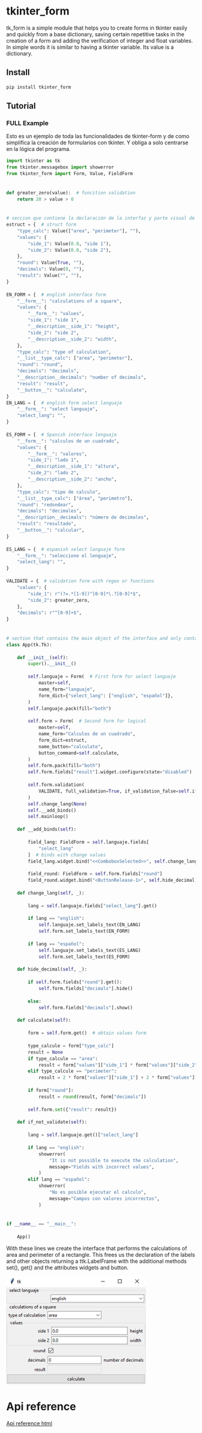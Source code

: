 # tkinter_form

tk_form is a simple module that helps you to create forms in tkinter easily and quickly from a base dictionary, saving certain repetitive tasks in the creation of a form and adding the verification of integer and float variables. In simple words it is similar to having a tkinter variable. Its value is a dictionary.

## Install

```bash
pip install tkinter_form
```

## Tutorial

### FULL Example

Esto es un ejemplo de toda las funcionalidades de tkinter-form y de como simplifica la creación de formularios con tkinter. Y obliga a solo centrarse en la lógica del programa.

```python
import tkinter as tk
from tkinter.messagebox import showerror
from tkinter_form import Form, Value, FieldForm


def greater_zero(value):  # funcition validation
    return 20 > value > 0


# seccion que contiene la declaración de la interfaz y parte visual de la misma
estruct = {  # struct form
    "type_calc": Value(["area", "perimeter"], ""),
    "values": {
        "side_1": Value(0.0, "side 1"),
        "side_2": Value(0.0, "side 2"),
    },
    "round": Value(True, ""),
    "decimals": Value(0, ""),
    "result": Value("", ""),
}

EN_FORM = {  # english interface form
    "__form__": "calculations of a square",
    "values": {
        "__form__": "values",
        "side_1": "side 1",
        "__description__side_1": "height",
        "side_2": "side 2",
        "__description__side_2": "width",
    },
    "type_calc": "type of calculation",
    "__list__type_calc": ["area", "perimeter"],
    "round": "round",
    "decimals": "decimals",
    "__description__decimals": "number of decimals",
    "result": "result",
    "__button__": "calculate",
}
EN_LANG = {  # english form select languaje
    "__form__": "select languaje",
    "select_lang": "",
}

ES_FORM = {  # Spanish interface lenguaje
    "__form__": "calculos de un cuadrado",
    "values": {
        "__form__": "valores",
        "side_1": "lado 1",
        "__description__side_1": "altura",
        "side_2": "lado 2",
        "__description__side_2": "ancho",
    },
    "type_calc": "tipo de calculo",
    "__list__type_calc": ["área", "perimetro"],
    "round": "redondear",
    "decimals": "decimales",
    "__description__decimals": "número de decimales",
    "result": "resultado",
    "__button__": "calcular",
}

ES_LANG = {  # espanish select languaje form
    "__form__": "seleccione el lenguaje",
    "select_lang": "",
}

VALIDATE = {  # validation form with regex or functions
    "values": {
        "side_1": r"(?=.*[1-9])^[0-9]*\.?[0-9]*$",
        "side_2": greater_zero,
    },
    "decimals": r"^[0-9]+$",
}


# section that contains the main object of the interface and only contains operating logic
class App(tk.Tk):

    def __init__(self):
        super().__init__()

        self.languaje = Form(  # First form for select languaje
            master=self,
            name_form="languaje",
            form_dict={"select_lang": ["english", "español"]},
        )
        self.languaje.pack(fill="both")

        self.form = Form(  # Second form for logical
            master=self,
            name_form="Calculos de un cuadrado",
            form_dict=estruct,
            name_button="calculate",
            button_command=self.calculate,
        )
        self.form.pack(fill="both")
        self.form.fields["result"].widget.configure(state="disabled")

        self.form.validation(
            VALIDATE, full_validation=True, if_validation_false=self.if_not_validate
        )
        self.change_lang(None)
        self.__add_binds()
        self.mainloop()

    def __add_binds(self):

        field_lang: FieldForm = self.languaje.fields[
            "select_lang"
        ]  # binds with change values
        field_lang.widget.bind("<<ComboboxSelected>>", self.change_lang)

        field_round: FieldForm = self.form.fields["round"]
        field_round.widget.bind("<ButtonRelease-1>", self.hide_decimal)

    def change_lang(self, _):

        lang = self.languaje.fields["select_lang"].get()

        if lang == "english":
            self.languaje.set_labels_text(EN_LANG)
            self.form.set_labels_text(EN_FORM)

        if lang == "español":
            self.languaje.set_labels_text(ES_LANG)
            self.form.set_labels_text(ES_FORM)

    def hide_decimal(self, _):

        if self.form.fields["round"].get():
            self.form.fields["decimals"].hide()

        else:
            self.form.fields["decimals"].show()

    def calculate(self):

        form = self.form.get()  # obtain values form

        type_calcule = form["type_calc"]
        result = None
        if type_calcule == "area":
            result = form["values"]["side_1"] * form["values"]["side_2"]
        elif type_calcule == "perimeter":
            result = 2 * form["values"]["side_1"] + 2 * form["values"]["side_2"]

        if form["round"]:
            result = round(result, form["decimals"])

        self.form.set({"result": result})

    def if_not_validate(self):

        lang = self.languaje.get()["select_lang"]

        if lang == "english":
            showerror(
                "It is not possible to execute the calculation",
                message="Fields with incorrect values",
            )
        elif lang == "español":
            showerror(
                "No es posible ejecutar el calculo",
                message="Campos con valores incorrectos",
            )


if __name__ == "__main__":

    App()

```

With these lines we create the interface that performs the calculations of area and perimeter of a rectangle. This frees us the declaration of the labels and other objects returning a ttk.LabelFrame with the additional methods set(), get() and the attributes widgets and button.

![example](src/example.png)

# Api reference

[Api reference html](api_reference/index.html)
